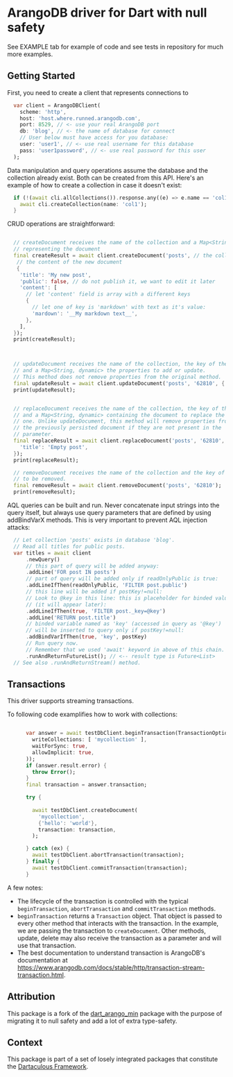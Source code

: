 # ArangoDB driver for Dart with null safety

See EXAMPLE tab for example of code and see tests in repository for much more examples.


## Getting Started

First, you need to create a client that represents connections to 

```dart
  var client = ArangoDBClient(
    scheme: 'http',
    host: 'host.where.runned.arangodb.com',
    port: 8529, // <- use your real ArangoDB port
    db: 'blog', // <- the name of database for connect
    // User below must have access for you database:
    user: 'user1', // <- use real username for this database
    pass: 'user1password', // <- use real password for this user
  );

```

Data manipulation and query operations assume the database and the collection already exist. Both can be created from this API. Here's an example of how to create a collection in case it doesn't exist:

```dart
  if (!(await cli.allCollections()).response.any((e) => e.name == 'col1')) {
    await cli.createCollection(name: 'col1');
  }

```

CRUD operations are straightforward:

```dart

  // createDocument receives the name of the collection and a Map<String, dynamic>
  // representing the document
  final createResult = await client.createDocument('posts', // the collection
   // the content of the new document
   {
    'title': 'My new post',
    'public': false, // do not publish it, we want to edit it later
    'content': [
      // let 'content' field is array with a different keys
      {
        // let one of key is 'markdown' with text as it's value:
        'mardown': '__My markdown text__',
      },
    ],
  });
  print(createResult);



  // updateDocument receives the name of the collection, the key of the document
  // and a Map<String, dynamic> the properties to add or update.
  // This method does not remove properties from the original method.
  final updateResult = await client.updateDocument('posts', '62810', {'language': 'en'});
  print(updateResult);


  // replaceDocument receives the name of the collection, the key of the document
  // and a Map<String, dynamic> containing the document to replace the existing
  // one. Unlike updateDocument, this method will remove properties from
  // the previously persisted document if they are not present in the 
  // parameter.
  final replaceResult = await client.replaceDocument('posts', '62810', {
    'title': 'Empty post',
  });
  print(replaceResult);

  // removeDocument receives the name of the collection and the key of the document
  // to be removed.
  final removeResult = await client.removeDocument('posts', '62810');
  print(removeResult);

```


AQL queries can be built and run. Never concatenate input strings
into the query itself, but always use query parameters
that are defined by using addBindVarX methods.
This is very important to prevent AQL injection attacks:

```dart
  // Let collection 'posts' exists in database 'blog'.
  // Read all titles for public posts.
  var titles = await client
      .newQuery()
      // this part of query will be added anyway:
      .addLine('FOR post IN posts')
      // part of query will be added only if readOnlyPublic is true:
      .addLineIfThen(readOnlyPublic, 'FILTER post.public')
      // this line will be added if postKey!=null:
      // Look to @key in this line: this is placeholder for binded value
      // (it will appear later):
      .addLineIfThen(true, 'FILTER post._key=@key')
      .addLine('RETURN post.title')
      // binded variable named as 'key' (accessed in query as '@key')
      // will be inserted to query only if postKey!=null:
      .addBindVarIfThen(true, 'key', postKey)
      // Run query now.
      // Remember that we used 'await' keyword in above of this chain.
      .runAndReturnFutureList(); // <-- result type is Future<List>
  // See also .runAndReturnStream() method.

```

## Transactions

This driver supports streaming transactions. 

To following code examplifies how to work with collections:

```dart

      var answer = await testDbClient.beginTransaction(TransactionOptions(
        writeCollections: [ 'mycollection' ],
        waitForSync: true,
        allowImplicit: true,
      ));
      if (answer.result.error) {
        throw Error();
      }
      final transaction = answer.transaction;

      try {
        
        await testDbClient.createDocument(
          'mycollection',
          {'hello': 'world'},
          transaction: transaction,
        );

      } catch (ex) {
        await testDbClient.abortTransaction(transaction);
      } finally {
        await testDbClient.commitTransaction(transaction);
      }

```

A few notes:
- The lifecycle of the transaction is controlled with the typical 
  ```beginTransaction```, ```abortTransaction``` and ```commitTransaction``` methods.
- ```beginTransaction``` returns a ```Transaction``` object. That object is passed to every other method that interacts with the transaction. In the example, we are passing the transaction to ```createDocument```. Other methods, update, delete may also receive the transaction as a parameter and will use that transaction.
- The best documentation to understand transaction is ArangoDB's documentation at https://www.arangodb.com/docs/stable/http/transaction-stream-transaction.html.
  


## Attribution

This package is a fork of the [dart_arango_min](https://pub.dev/packages/dart_arango_min) package with the purpose of migrating it to null safety and add a lot of extra type-safety.

## Context

This package is part of a set of losely integrated packages that constitute the [Dartaculous Framework](https://gitlab.com/squarealfa/dart_framework#squarealfa-dart-framework).
